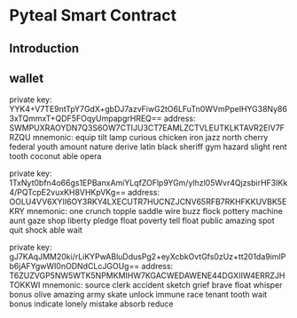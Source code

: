 # Pyteal Smart Contract


## Introduction

## wallet

private key: YYK4+V7TE9ntTpY7GdX+gbDJ7azvFiwG2tO6LFuTn0WVmPpeIHYG38Ny863xTQmmxT+QDF5FOqyUmpapgrHREQ==
address: SWMPUXRAOYDN7Q3S6OW7CTIJU3CT7EAMLZCTVLEUTKLKTAVR2EIV7FRZQU
mnemonic:  equip tilt lamp curious chicken iron jazz north cherry federal youth amount nature derive latin black sheriff gym hazard slight rent tooth coconut able opera

private key: 1TxNyt0bfn4o66gs1EPBanxAmiYLqfZOFlp9YGm/ylhzl05Wvr4QjzsbirHF3IKk4/PQTcpE2vuxKH8VHKpVKg==
address: OOLU4VV6XYII6OY3RKY4LXECUTR7HUCNZJCNV65RFB7RKHFKKUVBK5EKRY
mnemonic:  one crunch topple saddle wire buzz flock pottery machine aunt gaze shop liberty pledge float poverty tell float public amazing spot quit shock able wait

private key: gJ7KAqJMM20ki/rLiKYPwABluDdusPg2+eyXcbkOvtGfs0zUz+tt201da9imIPb6jAFYgwWI0nODNdCLcJGOUg==
address: T6ZUZVGP5NW5WTK5NPMKMIHW7KGACWEDAWENE44DGXIIW4ERRZJHTOKKWI
mnemonic:  source clerk accident sketch grief brave float whisper bonus olive amazing army skate unlock immune race tenant tooth wait bonus indicate lonely mistake absorb reduce